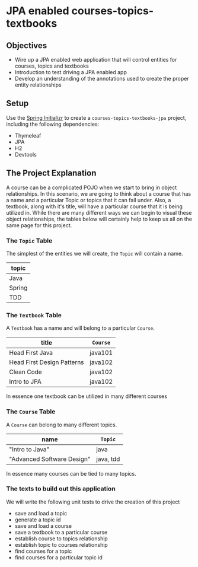 # JPA enabled courses-topics-textbooks

## Objectives
- Wire up a JPA enabled web application that will control entities for courses, topics and textbooks
- Introduction to test driving a JPA enabled app
- Develop an understanding of the annotations used to create the proper entity relationships

## Setup

Use the [Spring Initializr](https://start.spring.io) to create a `courses-topics-textbooks-jpa` project, including the following dependencies:
- Thymeleaf
- JPA
- H2
- Devtools


## The Project Explanation

A course can be a complicated POJO when we start to bring in object relationships. In this scenario, we are going to think about a course that has a name and a particular Topic or topics that it can fall under. Also, a textbook, along with it's title, will have a particular course that it is being utilized in. While there are many different ways we can begin to visual these object relationships, the tables below will certainly help to keep us all on the same page for this project. 

### The `Topic` Table

The simplest of the entities we will create, the `Topic` will contain a name.

|topic|
|----|
|Java|
|Spring|
|TDD|

### The `Textbook` Table

A `Textbook` has a name and will belong to a particular `Course`. 

|title|`Course`|
|----|--------|
|Head First Java|java101|
|Head First Design Patterns|java102|
|Clean Code|java102|
|Intro to JPA|java102|

In essence one textbook can be utilized in many different courses

### The `Course` Table

A `Course` can belong to many different topics. 

|name|`Topic`|
|----|--------|
|"Intro to Java"|java|
|"Advanced Software Design"|java, tdd|

In essence many courses can be tied to many topics. 

### The texts to build out this application 
We will write the following unit tests to drive the creation of this project

- save and load a topic
- generate a topic id
- save and load a course
- save a textbook to a particular course
- establish course to topics relationship
- establish topic to courses relationship
- find courses for a topic
- find courses for a particular topic id
